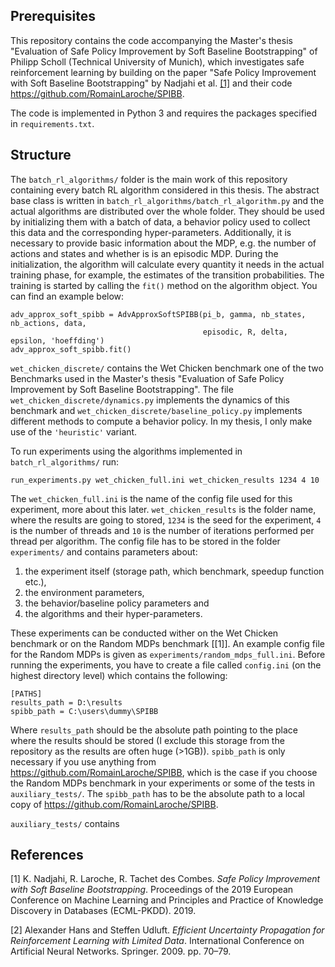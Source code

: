 ## Prerequisites

This repository contains the code accompanying the Master's thesis "Evaluation of Safe Policy 
Improvement by Soft Baseline Bootstrapping" of Philipp Scholl (Technical University of Munich), which 
investigates safe reinforcement learning
by building on the paper "Safe Policy Improvement with Soft Baseline Bootstrapping" by Nadjahi 
et al. [[1]](#1) and their code https://github.com/RomainLaroche/SPIBB.

The code is implemented in Python 3 and requires the packages specified in ``requirements.txt``.

## Structure

The `batch_rl_algorithms/` folder is the main work of this repository containing every batch RL algorithm
considered in this thesis. The abstract base class is written in `batch_rl_algorithms/batch_rl_algorithm.py` 
and the actual algorithms are distributed over the whole folder. They should be used by initializing them
with a batch of data, a behavior policy used to collect this data and the corresponding hyper-parameters.
Additionally, it is necessary to provide basic information about the MDP, e.g. the number of actions and states and
whether is is an episodic MDP. During the initialization, the algorithm will calculate every quantity it needs
in the actual training phase, for example, the estimates of the transition probabilities. The training is started
by calling the `fit()` method on the algorithm object. You can find an example below:

````
adv_approx_soft_spibb = AdvApproxSoftSPIBB(pi_b, gamma, nb_states, nb_actions, data, 
                                           episodic, R, delta, epsilon, 'hoeffding')
adv_approx_soft_spibb.fit()
````

`wet_chicken_discrete/` contains the Wet Chicken benchmark one of the two Benchmarks used in the Master's thesis 
"Evaluation of Safe Policy Improvement by Soft Baseline Bootstrapping". The file `wet_chicken_discrete/dynamics.py`
implements the dynamics of this benchmark and `wet_chicken_discrete/baseline_policy.py` implements different methods
to compute a behavior policy. In my thesis, I only make use of the `'heuristic'` variant. 

To run experiments using the algorithms implemented in `batch_rl_algorithms/` run:

``run_experiments.py wet_chicken_full.ini wet_chicken_results 1234 4 10``

The `wet_chicken_full.ini` is the name of the config file used for this experiment, more about this later. 
`wet_chicken_results` is the folder name, where the results are going to stored, `1234` is the seed for the experiment,
`4` is the number of threads and `10` is the number of iterations performed per thread per algorithm.
The config file has to be stored in the folder `experiments/` and contains parameters about:

1. the experiment itself (storage path, which benchmark, speedup function etc.),
2. the environment parameters,
3. the behavior/baseline policy parameters and
4. the algorithms and their hyper-parameters.

These experiments can be conducted wither on the Wet Chicken benchmark or on the Random MDPs benchmark [[1]]. An example
config file for the Random MDPs is given as `experiments/random_mdps_full.ini`. Before running the experiments, you
have to create a file called `config.ini` (on the highest directory level) which contains the following:
````
[PATHS]
results_path = D:\results
spibb_path = C:\users\dummy\SPIBB
````
Where `results_path` should be the absolute path pointing to the place where the results should be stored (I exclude 
this storage from the repository as the results are often huge (>1GB)). `spibb_path` is only necessary if you use
anything from https://github.com/RomainLaroche/SPIBB, which is the case if you choose the Random MDPs benchmark in your
experiments or some of the tests in `auxiliary_tests/`. The `spibb_path` has to be the absolute path to a local copy
of https://github.com/RomainLaroche/SPIBB.

`auxiliary_tests/` contains 


## References

[1] K. Nadjahi, R. Laroche, R. Tachet des Combes. *Safe
			Policy Improvement with Soft Baseline Bootstrapping*. Proceedings of the 2019
		European Conference on Machine Learning and Principles and Practice of Knowledge
		Discovery in Databases (ECML-PKDD). 2019.
		
[2] Alexander Hans and Steffen Udluft. *Efficient
			Uncertainty Propagation for Reinforcement Learning with Limited Data*.
		International Conference on Artificial Neural Networks. Springer. 2009. pp.
		70–79.